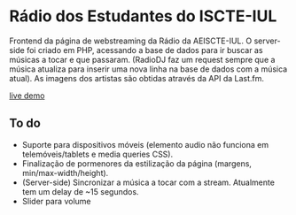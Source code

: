 # Rádio dos Estudantes do ISCTE-IUL

Frontend da página de webstreaming da Rádio da AEISCTE-IUL. O server-side foi criado em PHP, acessando a base de dados para ir buscar as músicas a tocar e que passaram. (RadioDJ faz um request sempre que a música atualiza para inserir uma nova linha na base de dados com a música atual). As imagens dos artistas são obtidas através da API da Last.fm.

[live demo](http://www.aeiscte-iul.pt/radio/webstream/)

## To do
- Suporte para dispositivos móveis (elemento audio não funciona em telemóveis/tablets e media queries CSS).
- Finalização de pormenores da estilização da página (margens, min/max-width/height).
- (Server-side) Sincronizar a música a tocar com a stream. Atualmente tem um delay de ~15 segundos.
- Slider para volume
